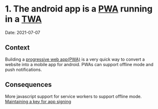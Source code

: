 # 1. The android app is a [PWA](https://developer.mozilla.org/en-US/docs/Web/Progressive_web_apps) running in a [TWA](https://developer.chrome.com/docs/android/trusted-web-activity/overview/)

Date: 2021-07-07

## Context

Building a [progressive web app(PWA)](https://developer.mozilla.org/en-US/docs/Web/Progressive_web_apps) is a very quick way to convert a website into a mobile app for android.
PWAs can support offline mode and push notifications. 

## Consequences
More javascript support for service workers to support offline mode.  
[Maintaining a key for app signing](https://github.com/rubyforgood/casa-android/wiki/How-to-manage-app-signing)
